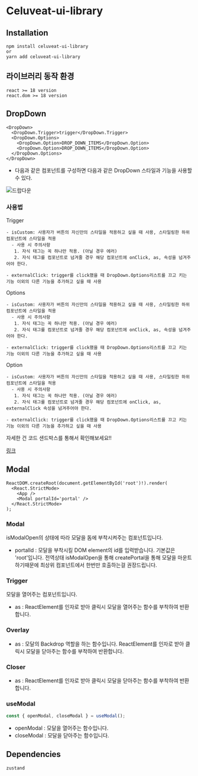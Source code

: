 # Celuveat-ui-library

## Installation

```terminal
npm install celuveat-ui-library
or
yarn add celuveat-ui-library
```

## 라이브러리 동작 환경

```
react >= 18 version
react.dom >= 18 version
```

## DropDown

```tsx
<DropDown>
  <DropDown.Trigger>trigger</DropDown.Trigger>
  <DropDown.Options>
    <DropDown.Option>DROP_DOWN_ITEMS</DropDown.Option>
    <DropDown.Option>DROP_DOWN_ITEMS</DropDown.Option>
  </DropDown.Options>
</DropDown>
```

- 다음과 같은 컴포넌트를 구성하면 다음과 같은 DropDown 스타일과 기능을 사용할 수 있다.

![드랍다운](https://github.com/turtle601/maneoung-ui-library/assets/78203399/2fc750a4-048c-4cff-a0e8-d9e0f5410a0e)

### 사용법

Trigger

```tsx
- isCustom: 사용자가 버튼의 자신만의 스타일을 적용하고 싶을 때 사용, 스타일링한 하위 컴포넌트에 스타일을 적용
  - 사용 시 주의사항
   1. 자식 태그는 꼭 하나만 적용. (아닐 경우 에러)
   2. 자식 태그를 컴포넌트로 넘겨줄 경우 해당 컴포넌트에 onClick, as, 속성을 넘겨주어야 한다.

- externalClick: trigger를 click했을 때 DropDown.Options리스트를 끄고 키는 기능 이외의 다른 기능을 추가하고 싶을 때 사용
```

Options

```tsx
- isCustom: 사용자가 버튼의 자신만의 스타일을 적용하고 싶을 때 사용, 스타일링한 하위 컴포넌트에 스타일을 적용
  - 사용 시 주의사항
   1. 자식 태그는 꼭 하나만 적용. (아닐 경우 에러)
   2. 자식 태그를 컴포넌트로 넘겨줄 경우 해당 컴포넌트에 onClick, as, 속성을 넘겨주어야 한다.

- externalClick: trigger를 click했을 때 DropDown.Options리스트를 끄고 키는 기능 이외의 다른 기능을 추가하고 싶을 때 사용
```

Option

```tsx
- isCustom: 사용자가 버튼의 자신만의 스타일을 적용하고 싶을 때 사용, 스타일링한 하위 컴포넌트에 스타일을 적용
  - 사용 시 주의사항
   1. 자식 태그는 꼭 하나만 적용. (아닐 경우 에러)
   2. 자식 태그를 컴포넌트로 넘겨줄 경우 해당 컴포넌트에 onClick, as, externalClick 속성을 넘겨주어야 한다.

- externalClick: trigger를 click했을 때 DropDown.Options리스트를 끄고 키는 기능 이외의 다른 기능을 추가하고 싶을 때 사용
```

자세한 건 코드 샌드박스를 통해서 확인해보세요!!

[링크](https://codesandbox.io/s/optimistic-edison-kn7d6p?file=/src/App.tsx)

## Modal

```tsx
ReactDOM.createRoot(document.getElementById('root')!).render(
  <React.StrictMode>
    <App />
    <Modal portalId='portal' />
  </React.StrictMode>
);
```

### Modal

isModalOpen의 상태에 따라 모달을 돔에 부착시켜주는 컴포넌트입니다.

- portalId : 모달을 부착시킬 DOM element의 id를 입력받습니다. 기본값은 'root'입니다. 전역상태 isModalOpen을 통해 createPortal을 통해 모달을 마운트하기때문에 최상위 컴포넌트에서 한번만 호출하는걸 권장드립니다.

### Trigger

모달을 열어주는 컴포넌트입니다.

- as : ReactElement를 인자로 받아 클릭시 모달을 열어주는 함수를 부착하여 반환합니다.

### Overlay

- as : 모달의 Backdrop 역할을 하는 함수입니다. ReactElement를 인자로 받아 클릭시 모달을 닫아주는 함수를 부착하여 반환합니다.

### Closer

- as : ReactElement를 인자로 받아 클릭시 모달을 닫아주는 함수를 부착하여 반환합니다.

### useModal

```ts
const { openModal, closeModal } = useModal();
```

- openModal : 모달을 열어주는 함수입니다.
- closeModal : 모달을 닫아주는 함수입니다.

## Dependencies

```
zustand
```
